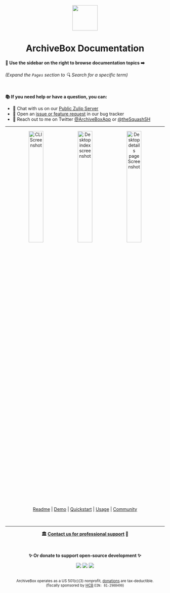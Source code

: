 <div align="center">

<img src="https://archivebox.io/icon.png" width="80px"/>

<h1>ArchiveBox Documentation</h1>

</div>

**📖 Use the sidebar on the right to browse documentation topics ➡️**  
  
<i>(Expand the `Pages` section to 🔍 Search for a specific term)</i>

<br/>

**📚 If you need help or have a question, you can:**
 - 💬 Chat with us on our [Public Zulip Server](https://zulip.archivebox.io)
 - 🐞 Open an [issue or feature request](https://github.com/ArchiveBox/ArchiveBox/issues?q=is%3Aissue+is%3Aopen+sort%3Aupdated-desc) in our bug tracker
 - 💠 Reach out to me on Twitter [@ArchiveBoxApp](https://twitter.com/ArchiveBoxApp) or [@theSquashSH](https://twitter.com/theSquashSH)

---

<div align="center">

<img src="https://github.com/ArchiveBox/ArchiveBox/assets/511499/3b6a2a9c-00d5-4702-beba-13be24eb50a2" width="30%" alt="CLI Screenshot" align="top"/>
<img src="https://github.com/ArchiveBox/ArchiveBox/assets/511499/d97bf733-4fef-4600-a3b7-c806f3212af7" width="30%" alt="Desktop index screenshot" align="top"/>
<img src="https://github.com/ArchiveBox/ArchiveBox/assets/511499/4f4517e9-a1c1-4809-91ba-cc36e91add3c" width="30%" alt="Desktop details page Screenshot"/><br/>

<a href="https://github.com/ArchiveBox/ArchiveBox">Readme</a> | <a href="https://archive.sweeting.me/">Demo</a> | <a href="https://github.com/ArchiveBox/ArchiveBox/wiki/Quickstart">Quickstart</a> | <a href="https://github.com/ArchiveBox/ArchiveBox/wiki/Usage">Usage</a> | <a href="https://github.com/ArchiveBox/ArchiveBox/wiki/Web-Archiving-Community">Community</a>

<br/>
<hr/>

**🏛️ [Contact us for professional support](https://docs.sweeting.me/s/archivebox-consulting-services) 💬**

<br/>

**✨ Or donate to support open-source development ✨**

[![](https://img.shields.io/badge/Donate-Directly-%13DE5D26.svg)](https://hcb.hackclub.com/donations/start/archivebox) [![](https://img.shields.io/badge/Donate-Patreon-%23DD5D76.svg)](https://www.patreon.com/theSquashSH) [![](https://img.shields.io/badge/Donate-Github_Sponsors-%23B7CDFE.svg)](https://github.com/sponsors/pirate)

<br/>
<sup>ArchiveBox operates as a US 501(c)(3) nonprofit, <a href="https://hcb.hackclub.com/donations/start/archivebox">donations</a> are tax-deductible.<br/>(fiscally sponsored by <a href="https://hackclub.com/hcb?ref=donation">HCB</a> <code>EIN: 81-2908499</code>)</sup><br/>
</div>
